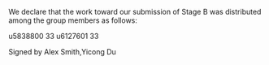 We declare that the work toward our submission of Stage B was distributed among the group members as follows:

u5838800 33
u6127601 33

Signed by Alex Smith,Yicong Du